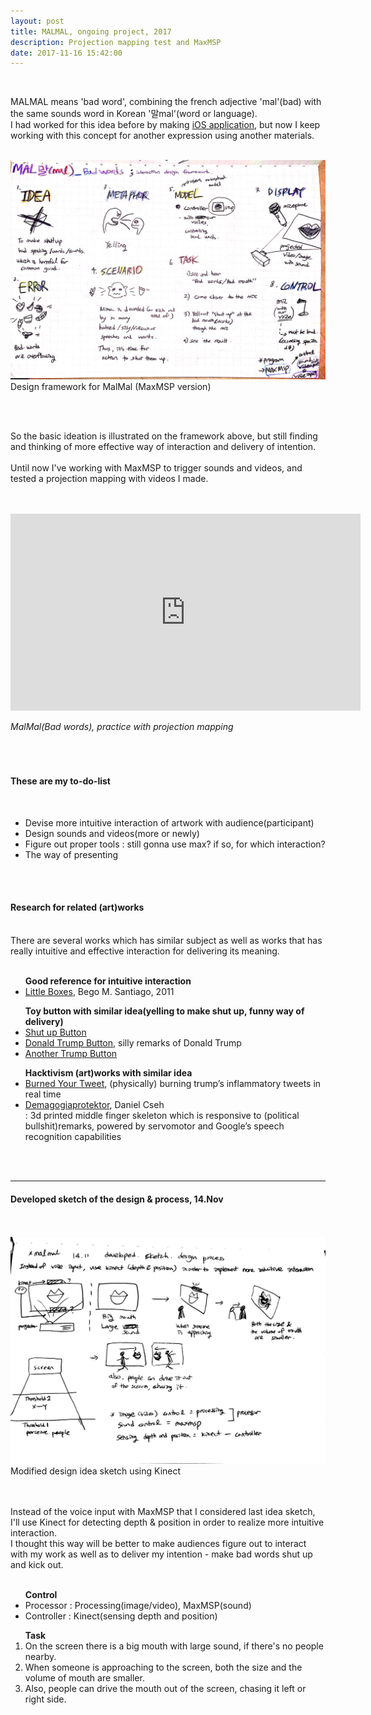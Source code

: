 ```yaml
---
layout: post
title: MALMAL, ongoing project, 2017
description: Projection mapping test and MaxMSP
date: 2017-11-16 15:42:00
---
```


<br/>

MALMAL means 'bad word', combining the french adjective 'mal'(bad) with the same sounds word in Korean '말mal'(word or language).<br/>
I had worked for this idea before by making <a href="https://projectintheclass.github.io/MinApp/" target="blank">iOS application</a>, but now I keep working with this concept for another expression using another materials.
<br/><br/>

<div>
<img class="col three" src="/img/malmal-design-framework.jpg" alt="malmal-design-framework" title="malmal-design-framework"/>
</div>
<div class="col three caption">
Design framework for MalMal (MaxMSP version)
</div>

<br/><br/>

So the basic ideation is illustrated on the framework above, but still finding and thinking of more effective way of interaction and delivery of intention.
<br/><br/>
Until now I've working with MaxMSP to trigger sounds and videos, and tested a projection mapping with videos I made.  
<br/><br/>
<p align="middle">
<iframe width="560" height="315" src="https://www.youtube.com/embed/zbgwndtapbs" frameborder="0" allowfullscreen></iframe>
</p>
<div class="col three caption">
<i>MalMal(Bad words), practice with projection mapping</i>
</div>
<br/><br/><br/>

<h4>These are my to-do-list</h4>
<br/>
<ul>
<li>Devise more intuitive interaction of artwork with audience(participant)</li>
<li>Design sounds and videos(more or newly)</li>
<li>Figure out proper tools : still gonna use max? if so, for which interaction?</li>
<li>The way of presenting</li>
</ul>
<br/><br/>

<h4>Research for related (art)works</h4>
<br/>
There are several works which has similar subject as well as works that has really intuitive and effective interaction for delivering its meaning.
<br/><br/>
<ul>
<strong>Good reference for intuitive interaction</strong>
<li><a href="http://www.begomsantiago.com/LITTLE-BOXES" target="blank">Little Boxes</a>, Bego M. Santiago, 2011</li>
</ul>
<ul>
<strong>Toy button with similar idea(yelling to make shut up, funny way of delivery)</strong>
<li><a href="https://www.youtube.com/watch?v=bhiVtCewIJU" target="blank">Shut up Button</a></li>
<li><a href="https://www.youtube.com/watch?v=hww5LQ_-Cn4" target="blank">Donald Trump Button</a>, silly remarks of Donald Trump</li>
<li><a href="https://www.youtube.com/watch?v=EjrWipZ4g0g" target="blank">Another Trump Button</a></li>
</ul>
<ul>
<strong>Hacktivism (art)works with similar idea</strong>
<li><a href="https://twitter.com/burnedyourtweet" target="blank">Burned Your Tweet</a>, (physically) burning trump’s inflammatory tweets in real time</li>
<li><a href="https://www.behance.net/gallery/29128771/Demagogiaprotektor" target="blank">Demagogiaprotektor</a>, Daniel Cseh</li>
 : 3d printed middle finger skeleton which is responsive to (political bullshit)remarks, powered by servomotor and Google’s speech recognition capabilities
</ul>
<br/><br/>

***

<h4>Developed sketch of the design & process, 14.Nov</h4>
<br/><br/>
<div>
<img class="col three" src="/img/malmal-modified-design.jpg" alt="modified desing sketch" title="modified design sketch"/>
</div>
<div class="col three caption">
Modified design idea sketch using Kinect
</div>
<br/><br/>

Instead of the voice input with MaxMSP that I considered last idea sketch, I'll use Kinect for detecting depth & position in order to realize more intuitive interaction.<br/> I thought this way will be better to make audiences figure out to interact with my work as well as to deliver my intention - make bad words shut up and kick out.
<br/><br/>
<ul>
<strong>Control</strong>
<li>Processor : Processing(image/video), MaxMSP(sound)</li>
<li>Controller : Kinect(sensing depth and position)</li>
</ul>

<ol>
<strong>Task</strong>
<li>On the screen there is a big mouth with large sound, if there's no people nearby.</li>
<li>When someone is approaching to the screen, both the size and the volume of mouth are smaller.</li>
<li>Also, people can drive the mouth out of the screen, chasing it left or right side.</li>
</ol>

<br/><br/>
